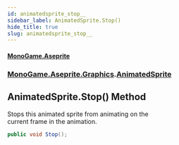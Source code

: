 ```yaml
---
id: animatedsprite_stop__
sidebar_label: AnimatedSprite.Stop()
hide_title: true
slug: animatedsprite_stop__
---
```

#### [MonoGame.Aseprite](index 'index')
### [MonoGame.Aseprite.Graphics](monogame_aseprite_graphics 'MonoGame.Aseprite.Graphics').[AnimatedSprite](animatedsprite 'MonoGame.Aseprite.Graphics.AnimatedSprite')
## AnimatedSprite.Stop() Method
Stops this animated sprite from animating on the  
current frame in the animation.  
```csharp
public void Stop();
```
